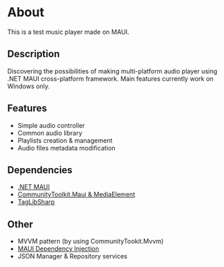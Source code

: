 # About
This is a test music player made on MAUI.
## Description
Discovering the possibilities of making multi-platform audio player using .NET MAUI cross-platform framework.
Main features currently work on Windows only.
## Features
* Simple audio controller
* Common audio library
* Playlists creation & management
* Audio files metadata modification
## Dependencies
* [.NET MAUI](https://github.com/dotnet/maui)
* [CommunityToolkit.Maui & MediaElement](https://github.com/CommunityToolkit/Maui)
* [TagLibSharp](https://github.com/mono/taglib-sharp)
## Other
* MVVM pattern (by using CommunityTookit.Mvvm)
* [MAUI Dependency Injection](https://learn.microsoft.com/en-us/dotnet/architecture/maui/dependency-injection)
* JSON Manager & Repository services
